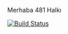 Merhaba 481 Halkı

[![Build Status](https://travis-ci.org/CagataySurkultay/myApp.svg?branch=master)](https://travis-ci.org/CagataySurkultay/myApp)
